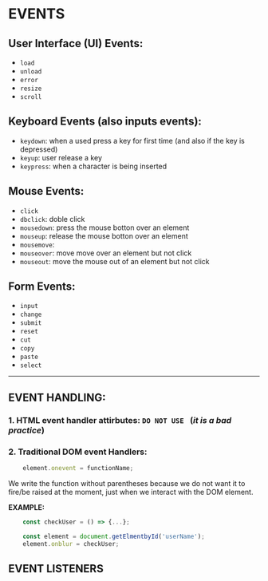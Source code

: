 # EVENTS

## User Interface (UI) Events:
- ``load``
- ``unload``
- ``error``
- ``resize``
- ``scroll``

## Keyboard Events (also inputs events):
- ``keydown``: when a used press a key for first time (and also if the key is depressed)
- ``keyup``: user release a key
- ``keypress``: when a character is being inserted

## Mouse Events:
- ``click``
- ``dbclick``: doble click
- ``mousedown``: press the mouse botton over an element
- ``mouseup``: release the mouse botton over an element
- ``mousemove``: 
- ``mouseover``: move move over an element but not click
- ``mouseout``: move the mouse out of an element but not click

## Form Events:
- ``input``
- ``change``
- ``submit``
- ``reset``
- ``cut``
- ``copy``
- ``paste``
- ``select``
---

## EVENT HANDLING:

 ### 1. HTML event handler attirbutes: **``DO NOT USE ``** (*it is a bad practice*)

### 2. Traditional DOM event Handlers:
```javascript
    element.onevent = functionName;
``` 
We write the function without parentheses because we do not want it to fire/be raised 
at the moment, just when we interact with the DOM element.

**EXAMPLE:**
```javascript
    const checkUser = () => {...};

    const element = document.getElmentbyId('userName');
    element.onblur = checkUser;
```

## EVENT LISTENERS


